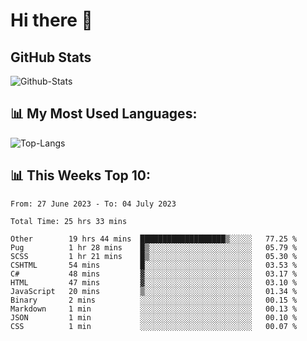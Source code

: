 # Hi there 👋

## GitHub Stats
![Github-Stats](https://github-readme-stats-sigma-five.vercel.app/api?username=ltorson&show_icons=true&theme=radical&count_private=true)

## 📊 My Most Used Languages:
![Top-Langs](https://github-readme-stats-sigma-five.vercel.app/api/top-langs/?username=LTorson&layout=compact&langs_count=10)

## 📊 This Weeks Top 10:
<!--START_SECTION:waka-->

```text
From: 27 June 2023 - To: 04 July 2023

Total Time: 25 hrs 33 mins

Other        19 hrs 44 mins  ███████████████████▒░░░░░   77.25 %
Pug          1 hr 28 mins    █▒░░░░░░░░░░░░░░░░░░░░░░░   05.79 %
SCSS         1 hr 21 mins    █▒░░░░░░░░░░░░░░░░░░░░░░░   05.30 %
CSHTML       54 mins         █░░░░░░░░░░░░░░░░░░░░░░░░   03.53 %
C#           48 mins         ▓░░░░░░░░░░░░░░░░░░░░░░░░   03.17 %
HTML         47 mins         ▓░░░░░░░░░░░░░░░░░░░░░░░░   03.10 %
JavaScript   20 mins         ▒░░░░░░░░░░░░░░░░░░░░░░░░   01.34 %
Binary       2 mins          ░░░░░░░░░░░░░░░░░░░░░░░░░   00.15 %
Markdown     1 min           ░░░░░░░░░░░░░░░░░░░░░░░░░   00.13 %
JSON         1 min           ░░░░░░░░░░░░░░░░░░░░░░░░░   00.10 %
CSS          1 min           ░░░░░░░░░░░░░░░░░░░░░░░░░   00.07 %
```

<!--END_SECTION:waka-->
